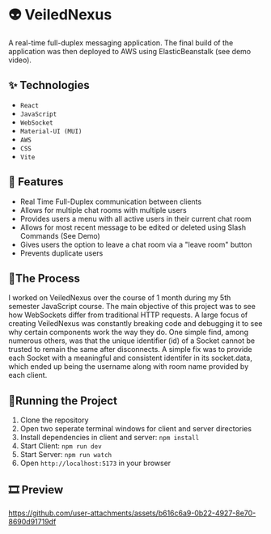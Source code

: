 # 👽 VeiledNexus

A real-time full-duplex messaging application. The final build of the application was then deployed to AWS using ElasticBeanstalk (see demo video).

## ✨ Technologies

- `React`
- `JavaScript`
- `WebSocket`
- `Material-UI (MUI)`
- `AWS`
- `CSS`
- `Vite`

## 🚀 Features

- Real Time Full-Duplex communication between clients
- Allows for multiple chat rooms with multiple users
- Provides users a menu with all active users in their current chat room
- Allows for most recent message to be edited or deleted using Slash Commands (See Demo)
- Gives users the option to leave a chat room via a "leave room" button
- Prevents duplicate users

## 📍The Process

I worked on VeiledNexus over the course of 1 month during my 5th semester JavaScript course. The main objective of this project was to see how WebSockets differ from traditional HTTP requests. A large focus of creating VeiledNexus was constantly breaking code and debugging it to see why certain components work the way they do. One simple find, among numerous others, was that the unique identifier (id) of a Socket cannot be trusted to remain the same after disconnects. A simple fix was to provide each Socket with a meaningful and consistent identifer in its socket.data, which ended up being the username along with room name provided by each client.

## 🚦Running the Project

1. Clone the repository
2. Open two seperate terminal windows for client and server directories
3. Install dependencies in client and server: `npm install`
4. Start Client: `npm run dev`
5. Start Server: `npm run watch`
6. Open `http://localhost:5173` in your browser

## 🎞️ Preview

https://github.com/user-attachments/assets/b616c6a9-0b22-4927-8e70-8690d91719df
